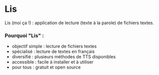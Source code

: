 # Lis
Lis (moi ça !) : application de lecture (texte à la parole) de fichiers textes.

### Pourquoi "Lis" :
* objectif simple : lecture de fichiers textes
* spécialisé : lecture de textes en français
* diversifié : plusieurs méthodes de TTS disponibles
* accessible : facile à installer et à utiliser
* pour tous : gratuit et open source
